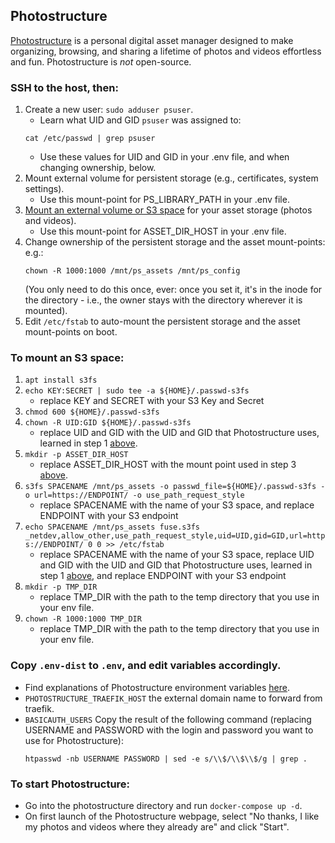 ## Photostructure

[Photostructure](https://photostructure.com/server/photostructure-for-servers/)
is a personal digital asset manager designed to make organizing, browsing, and sharing a lifetime of photos and videos effortless and fun. Photostructure is *not* open-source.

### SSH to the host, then:
1. Create a new user: `sudo adduser psuser`.
   * Learn what UID and GID `psuser` was assigned to:
    ```
    cat /etc/passwd | grep psuser
    ```
   * Use these values for UID and GID in your .env file, and when changing ownership, below.
2. Mount external volume for persistent storage (e.g., certificates, system settings).
   * Use this mount-point for PS_LIBRARY_PATH in your .env file. 
3. [Mount an external volume or S3 space](#to-mount-an-s3-space) for your asset storage (photos and videos).
   * Use this mount-point for ASSET_DIR_HOST in your .env file. 
4. Change ownership of the persistent storage and the asset mount-points:
   e.g.:
   ```
   chown -R 1000:1000 /mnt/ps_assets /mnt/ps_config
   ```
   (You only need to do this once, ever: once you set it, it's in the inode for the directory - i.e., the owner stays with the directory wherever it is mounted).
5. Edit `/etc/fstab` to auto-mount the persistent storage and the asset mount-points on boot.

### To mount an S3 space:
  1. `apt install s3fs`
  2. `echo KEY:SECRET | sudo tee -a ${HOME}/.passwd-s3fs`
     * replace KEY and SECRET with your S3 Key and Secret
  3. `chmod 600 ${HOME}/.passwd-s3fs`
  4. `chown -R UID:GID ${HOME}/.passwd-s3fs`
     * replace UID and GID with the UID and GID that Photostructure uses, learned in step 1 [above](#ssh-to-the-host-then).
  5. `mkdir -p ASSET_DIR_HOST`
     * replace ASSET_DIR_HOST with the mount point used in step 3 [above](#ssh-to-the-host-then).
  6. `s3fs SPACENAME /mnt/ps_assets -o passwd_file=${HOME}/.passwd-s3fs -o url=https://ENDPOINT/ -o use_path_request_style`
     * replace SPACENAME with the name of your S3 space, and replace ENDPOINT with your S3 endpoint
  7. `echo SPACENAME /mnt/ps_assets fuse.s3fs _netdev,allow_other,use_path_request_style,uid=UID,gid=GID,url=https://ENDPOINT/ 0 0 >> /etc/fstab`
     * replace SPACENAME with the name of your S3 space, replace UID and GID with the UID and GID that Photostructure uses, learned in step 1 [above](#ssh-to-the-host-then), and replace ENDPOINT with your S3 endpoint
  8. `mkdir -p TMP_DIR`
     * replace TMP_DIR with the path to the temp directory that you use in your env file.
  9. `chown -R 1000:1000 TMP_DIR`
     * replace TMP_DIR with the path to the temp directory that you use in your env file.

### Copy `.env-dist` to `.env`, and edit variables accordingly.
 * Find explanations of Photostructure environment variables [here](https://github.com/photostructure/photostructure-for-servers/blob/main/defaults.env).
 * `PHOTOSTRUCTURE_TRAEFIK_HOST` the external domain name to forward from traefik.
 * `BASICAUTH_USERS` Copy the result of the following command (replacing USERNAME and PASSWORD with the login and password you want to use for Photostructure):
    ```
    htpasswd -nb USERNAME PASSWORD | sed -e s/\\$/\\$\\$/g | grep .
    ```

### To start Photostructure:
  * Go into the photostructure directory and run `docker-compose up -d`. 
  * On first launch of the Photostructure webpage, select "No thanks, I like my photos and videos where they already are" and click "Start".